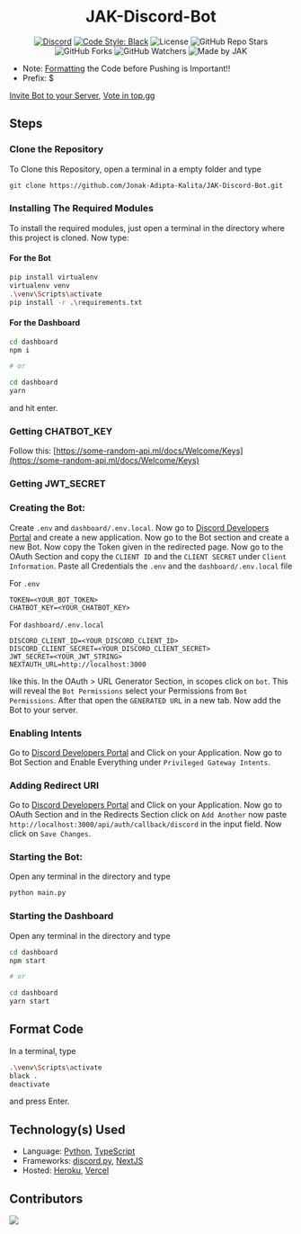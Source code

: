 <div align='center'>

# JAK-Discord-Bot

[![Discord](https://img.shields.io/discord/752800104112717826?style=for-the-badge)](https://discord.gg/S3UfGkW)
[![Code Style: Black](https://img.shields.io/badge/Code%20Style-Black-000000.svg?style=for-the-badge)](https://github.com/psf/black)
![License](https://img.shields.io/github/license/Jonak-Adipta-Kalita/JAK-Discord-Bot?style=for-the-badge)
![GitHub Repo Stars](https://img.shields.io/github/stars/Jonak-Adipta-Kalita/JAK-Discord-Bot?style=for-the-badge)
![GitHub Forks](https://img.shields.io/github/forks/Jonak-Adipta-Kalita/JAK-Discord-Bot?style=for-the-badge)
![GitHub Watchers](https://img.shields.io/github/watchers/Jonak-Adipta-Kalita/JAK-Discord-Bot?style=for-the-badge)
![Made by JAK](https://img.shields.io/badge/BeastNight%20TV-Made%20by%20JAK-blue?style=for-the-badge)

</div>

-   Note: [Formatting](#format-code) the Code before Pushing is Important!!
-   Prefix: $

[Invite Bot to your Server](https://jak-discord-bot.vercel.app/),
[Vote in top.gg](https://top.gg/bot/756402881913028689)

## Steps

### Clone the Repository

To Clone this Repository, open a terminal in a empty folder and type

```bash
git clone https://github.com/Jonak-Adipta-Kalita/JAK-Discord-Bot.git
```

### Installing The Required Modules

To install the required modules, just open a terminal in the directory where this project is cloned. Now type:

#### For the Bot

```bash
pip install virtualenv
virtualenv venv
.\venv\Scripts\activate
pip install -r .\requirements.txt
```

#### For the Dashboard

```bash
cd dashboard
npm i

# or

cd dashboard
yarn
```

and hit enter.

### Getting CHATBOT_KEY

Follow this: [https://some-random-api.ml/docs/Welcome/Keys](https://some-random-api.ml/docs/Welcome/Keys)

### Getting JWT_SECRET

### Creating the Bot:

Create `.env` and `dashboard/.env.local`. Now go to [Discord Developers Portal](https://discord.com/developers/applications) and create a new application.
Now go to the Bot section and create a new Bot. Now copy the Token given in the redirected page. Now go to the OAuth Section and
copy the `CLIENT ID` and the `CLIENT SECRET` under `Client Information`.
Paste all Credentials the `.env` and the `dashboard/.env.local` file

For `.env`

```env
TOKEN=<YOUR_BOT_TOKEN>
CHATBOT_KEY=<YOUR_CHATBOT_KEY>
```

For `dashboard/.env.local`

```env
DISCORD_CLIENT_ID=<YOUR_DISCORD_CLIENT_ID>
DISCORD_CLIENT_SECRET=<YOUR_DISCORD_CLIENT_SECRET>
JWT_SECRET=<YOUR_JWT_STRING>
NEXTAUTH_URL=http://localhost:3000
```

like this. In the OAuth > URL Generator Section, in scopes click on `bot`. This will reveal the `Bot Permissions` select your
Permissions from `Bot Permissions`. After that open the `GENERATED URL` in a new tab. Now add the Bot to your server.

### Enabling Intents

Go to [Discord Developers Portal](https://discord.com/developers/applications) and Click on your Application. Now go to Bot
Section and Enable Everything under `Privileged Gateway Intents`.

### Adding Redirect URI

Go to [Discord Developers Portal](https://discord.com/developers/applications) and Click on your Application. Now go to OAuth
Section and in the Redirects Section click on `Add Another` now paste `http://localhost:3000/api/auth/callback/discord` in the
input field. Now click on `Save Changes`.

### Starting the Bot:

Open any terminal in the directory and type

```bash
python main.py
```

### Starting the Dashboard

Open any terminal in the directory and type

```bash
cd dashboard
npm start

# or

cd dashboard
yarn start
```

## Format Code

In a terminal, type

```bash
.\venv\Scripts\activate
black .
deactivate
```

and press Enter.

## Technology(s) Used

-   Language: [Python](https://python.org/), [TypeScript](https://www.typescriptlang.org/)
-   Frameworks: [discord.py](https://discordpy.readthedocs.io/), [NextJS](https://nextjs.org/)
-   Hosted: [Heroku](https://heroku.com/), [Vercel](https://vercel.com/)

## Contributors

<a href = "https://github.com/Jonak-Adipta-Kalita/JAK-Discord-Bot/graphs/contributors">
	<img src = "https://contrib.rocks/image?repo=Jonak-Adipta-Kalita/JAK-Discord-Bot"/>
</a>
